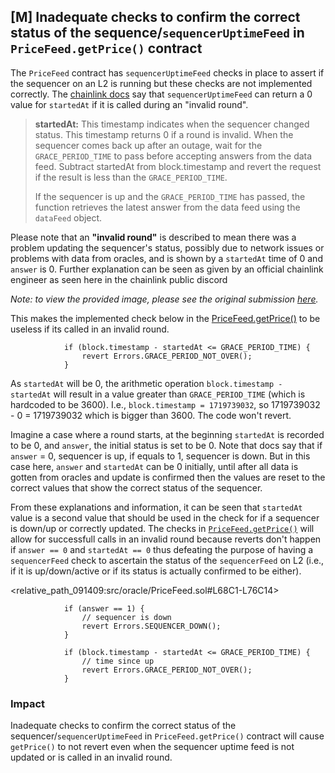 ## [M] Inadequate checks to confirm the correct status of the sequence/`sequencerUptimeFeed` in `PriceFeed.getPrice()` contract

The `PriceFeed` contract has `sequencerUptimeFeed` checks in place to assert if the sequencer on an L2 is running but these checks are not implemented correctly. The [chainlink docs](https://docs.chain.link/data-feeds/l2-sequencer-feeds) say that `sequencerUptimeFeed` can return a 0 value for `startedAt` if it is called during an "invalid round".

> **startedAt:** This timestamp indicates when the sequencer changed status. This timestamp returns 0 if a round is invalid. When the sequencer comes back up after an outage, wait for the `GRACE_PERIOD_TIME` to pass before accepting answers from the data feed. Subtract startedAt from block.timestamp and revert the request if the result is less than the `GRACE_PERIOD_TIME`.
> 
> If the sequencer is up and the `GRACE_PERIOD_TIME` has passed, the function retrieves the latest answer from the data feed using the `dataFeed` object.

Please note that an **"invalid round"** is described to mean there was a problem updating the sequencer's status, possibly due to network issues or problems with data from oracles, and is shown by a `startedAt` time of 0 and `answer` is 0. Further explanation can be seen as given by an official chainlink engineer as seen here in the chainlink public discord

*Note: to view the provided image, please see the original submission [here](https://github.com/code-423n4/2024-06-size-findings/issues/209).*

This makes the implemented check below in the [PriceFeed.getPrice()](relative_path_091409:src/oracle/PriceFeed.sol#L63C1-L82C6) to be useless if its called in an invalid round.

```solidity
            if (block.timestamp - startedAt <= GRACE_PERIOD_TIME) { 
                revert Errors.GRACE_PERIOD_NOT_OVER();
            }
```

As `startedAt` will be 0, the arithmetic operation `block.timestamp - startedAt` will result in a value greater than `GRACE_PERIOD_TIME` (which is hardcoded to be 3600). I.e., `block.timestamp = 1719739032`, so 1719739032 - 0 = 1719739032 which is bigger than 3600. The code won't revert.

Imagine a case where a round starts, at the beginning `startedAt` is recorded to be 0, and `answer`, the initial status is set to be 0. Note that docs say that if `answer` = 0, sequencer is up, if equals to 1, sequencer is down. But in this case here, `answer` and `startedAt` can be 0 initially, until after all data is gotten from oracles and update is confirmed then the values are reset to the correct values that show the correct status of the sequencer.

From these explanations and information, it can be seen that `startedAt` value is a second value that should be used in the check for if a sequencer is down/up or correctly updated. The checks in [`PriceFeed.getPrice()`](relative_path_091409:src/oracle/PriceFeed.sol#L63C1-L82C6) will allow for successfull calls in an invalid round because reverts don't happen if `answer == 0` and `startedAt == 0` thus defeating the purpose of having a `sequencerFeed` check to ascertain the status of the `sequencerFeed` on L2 (i.e., if it is up/down/active or if its status is actually confirmed to be either).

<relative_path_091409:src/oracle/PriceFeed.sol#L68C1-L76C14>

```solidity
            if (answer == 1) {
                // sequencer is down
                revert Errors.SEQUENCER_DOWN();
            }

            if (block.timestamp - startedAt <= GRACE_PERIOD_TIME) {
                // time since up
                revert Errors.GRACE_PERIOD_NOT_OVER();
            }
```

### Impact

Inadequate checks to confirm the correct status of the sequencer/`sequencerUptimeFeed` in `PriceFeed.getPrice()` contract will cause `getPrice()` to not revert even when the sequencer uptime feed is not updated or is called in an invalid round.




